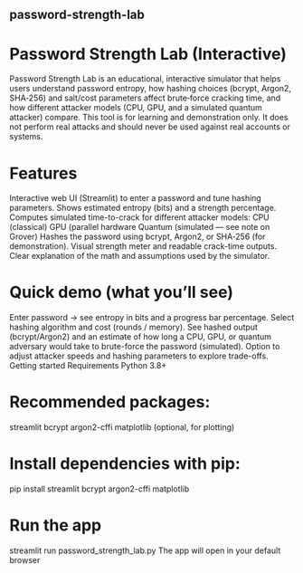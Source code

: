 ## password-strength-lab
# Password Strength Lab (Interactive)
Password Strength Lab is an educational, interactive simulator that helps users understand password entropy, how hashing choices (bcrypt, Argon2, SHA‑256) and salt/cost parameters affect brute‑force cracking time, and how different attacker models (CPU, GPU, and a simulated quantum attacker) compare.
This tool is for learning and demonstration only. It does not perform real attacks and should never be used against real accounts or systems.
# Features
Interactive web UI (Streamlit) to enter a password and tune hashing parameters.
Shows estimated entropy (bits) and a strength percentage.
Computes simulated time-to-crack for different attacker models:
CPU (classical)
GPU (parallel hardware
Quantum (simulated — see note on Grover)
Hashes the password using bcrypt, Argon2, or SHA‑256 (for demonstration).
Visual strength meter and readable crack-time outputs.
Clear explanation of the math and assumptions used by the simulator.
# Quick demo (what you’ll see)
Enter password → see entropy in bits and a progress bar percentage.
Select hashing algorithm and cost (rounds / memory).
See hashed output (bcrypt/Argon2) and an estimate of how long a CPU, GPU, or quantum adversary would take to brute-force the password (simulated).
Option to adjust attacker speeds and hashing parameters to explore trade-offs.
Getting started
Requirements
Python 3.8+
# Recommended packages:
streamlit
bcrypt
argon2-cffi
matplotlib (optional, for plotting)
# Install dependencies with pip:
pip install streamlit bcrypt argon2-cffi matplotlib
# Run the app
streamlit run password_strength_lab.py
The app will open in your default browser 

